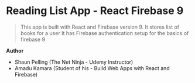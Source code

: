 # Reading List App - React Firebase 9

> This app is built with React and Firebase version 9.
> It stores list of books for a user
> It has Firebase authentication setup for the basics of firebase 9

**Author**

- Shaun Pelling (The Net Ninja - Udemy Instructor)
- Amadu Kamara (Student of his - Build Web Apps with React and Firebase)
